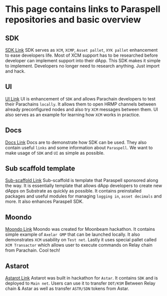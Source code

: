 # This page contains links to Paraspell repositories and basic overview

## SDK
[SDK Link](https://github.com/paraspell/sdk)
SDK serves as `XCM`, `XCMP`, `Asset pallet`, `XYK pallet` enhancement to ease developers life. Most of XCM support has to be researched before developer can implement support into their dApp. This SDK makes it simple to implement. Developers no longer need to research anything. Just import and hack.
## UI
[UI Link](https://github.com/paraspell/ui) UI is enhancement of `SDK` and allows Parachain developers to test their Parachains `locally`. It allows them to open HRMP channels between already preconfigured nodes and also try `XCM` messages between them. UI also serves as an example for learning how `XCM` works in practice.
## Docs
[Docs Link](https://github.com/paraspell/ui) Docs are to demonstrate how SDK can be used. They also contain useful `links` and some information about `Paraspell`. We want to make usage of `SDK` and `UI` as simple as possible.

## Sub scaffold template
[Sub-scaffold Link](https://github.com/paraspell/ui) Sub-scaffold is template that Paraspell sponsored along the way. It is essentially template that allows dApp developers to create new dApps on Substrate as quickly as possible. It contains preinstalled packages and useful modules for managing `logging in`, `asset decimals` and more. It also enhances Paraspell SDK.

## Moondo
[Moondo Link](https://github.com/paraspell/ui) Moondo was created for Moonbeam hackathon. It contains simple example of `Axelar GMP` that can be launched locally. It also demonstrates `XCM` usability on `Test net`. Lastly it uses special pallet called `XCM Transactor` which allows user to execute commands on Relay chain from Parachain. Cool tech!

## Astarot
[Astarot Link](https://github.com/paraspell/ui) Astarot was built in hackathon for `Astar`. It contains `SDK` and is deployed to `Main net`. Users can use it to transfer `DOT/KSM` Between Relay chain & Astar as well as transfer `ASTR/SDN` tokens from Astar.